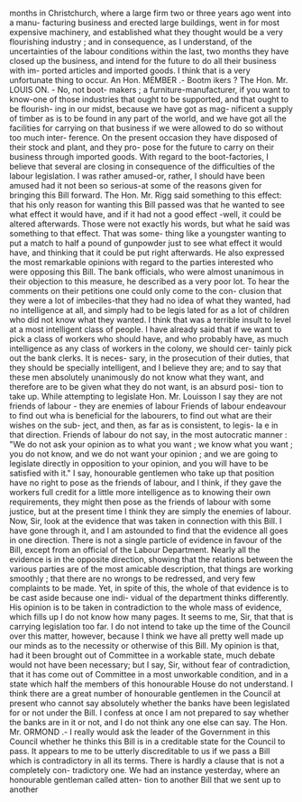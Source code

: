 months in Christchurch, where a large firm two or three years ago went into a manu- facturing business and erected large buildings, went in for most expensive machinery, and established what they thought would be a very flourishing industry ; and in consequence, as I understand, of the uncertainties of the labour conditions within the last, two months they have closed up the business, and intend for the future to do all their business with im- ported articles and imported goods. I think that is a very unfortunate thing to occur. An Hon. MEMBER .- Bootm ikers ? The Hon. Mr. LOUIS ON. - No, not boot- makers ; a furniture-manufacturer, if you want to know-one of those industries that ought to be supported, and that ought to be flourish- ing in our midst, because we have got as mag- nificent a supply of timber as is to be found in any part of the world, and we have got all the facilities for carrying on that business if we were allowed to do so without too much inter- ference. On the present occasion they have disposed of their stock and plant, and they pro- pose for the future to carry on their business through imported goods. With regard to the boot-factories, I believe that several are closing in consequence of the difficulties of the labour legislation. I was rather amused-or, rather, I should have been amused had it not been so serious-at some of the reasons given for bringing this Bill forward. The Hon. Mr. Rigg said something to this effect: that his only reason for wanting this Bill passed was that he wanted to see what effect it would have, and if it had not a good effect -well, it could be altered afterwards. Those were not exactly his words, but what he said was something to that effect. That was some- thing like a youngster wanting to put a match to half a pound of gunpowder just to see what effect it would have, and thinking that it could be put right afterwards. He also expressed the most remarkable opinions with regard to the parties interested who were opposing this Bill. The bank officials, who were almost unanimous in their objection to this measure, he described as a very poor lot. To hear the comments on their petitions one could only come to the con- clusion that they were a lot of imbeciles-that they had no idea of what they wanted, had no intelligence at all, and simply had to be legis lated for as a lot of children who did not know what they wanted. I think that was a terrible insult to level at a most intelligent class of people. I have already said that if we want to pick a class of workers who should have, and who probably have, as much intelligence as any class of workers in the colony, we should cer- tainly pick out the bank clerks. It is neces- sary, in the prosecution of their duties, that they should be specially intelligent, and I believe they are; and to say that these men absolutely unanimously do not know what they want, and therefore are to be given what they do not want, is an absurd posi- tion to take up. While attempting to legislate Hon. Mr. Louisson I say they are not friends of labour - they are enemies of labour Friends of labour endeavour to find out wha is beneficial for the labourers, to find out what are their wishes on the sub- ject, and then, as far as is consistent, to legis- la e in that direction. Friends of labour do not say, in the most autocratic manner : "We do not ask your opinion as to what you want ; we know what you want ; you do not know, and we do not want your opinion ; and we are going to legislate directly in opposition to your opinion, and you will have to be satisfied with it." I say, honourable gentlemen who take up that position have no right to pose as the friends of labour, and I think, if they gave the workers full credit for a little more intelligence as to knowing their own requirements, they might then pose as the friends of labour with some justice, but at the present time I think they are simply the enemies of labour. Now, Sir, look at the evidence that was taken in connection with this Bill. I have gone through it, and I am astounded to find that the evidence all goes in one direction. There is not a single particle of evidence in favour of the Bill, except from an official of the Labour Department. Nearly all the evidence is in the opposite direction, showing that the relations between the various parties are of the most amicable description, that things are working smoothly ; that there are no wrongs to be redressed, and very few complaints to be made. Yet, in spite of this, the whole of that evidence is to be cast aside because one indi- vidual of the department thinks differently. His opinion is to be taken in contradiction to the whole mass of evidence, which fills up I do not know how many pages. It seems to me, Sir, that that is carrying legislation too far. I do not intend to take up the time of the Council over this matter, however, because I think we have all pretty well made up our minds as to the necessity or otherwise of this Bill. My opinion is that, had it been brought out of Committee in a workable state, much debate would not have been necessary; but I say, Sir, without fear of contradiction, that it has come out of Committee in a most unworkable condition, and in a state which half the members of this honourable House do not understand. I think there are a great number of honourable gentlemen in the Council at present who cannot say absolutely whether the banks have been legislated for or not under the Bill. I confess at once I am not prepared to say whether the banks are in it or not, and I do not think any one else can say. The Hon. Mr. ORMOND .- I really would ask the leader of the Government in this Council whether he thinks this Bill is in a creditable state for the Council to pass. It appears to me to be utterly discreditable to us if we pass a Bill which is contradictory in all its terms. There is hardly a clause that is not a completely con- tradictory one. We had an instance yesterday, where an honourable gentleman called atten- tion to another Bill that we sent up to another 
